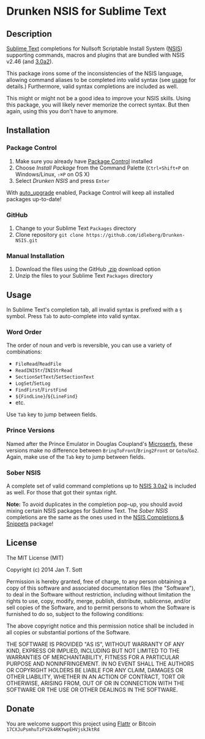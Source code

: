 # Drunken NSIS for Sublime Text

## Description

[Sublime Text](http://www.sublimetext.com/) completions for Nullsoft Scriptable Install System ([NSIS](http://nsis.sourceforge.net/)) supporting commands, macros and plugins that are bundled with NSIS v2.46 (and [3.0a2](http://sourceforge.net/projects/nsis/files/NSIS%203%20Pre-release/3.0a2/RELEASE.html/view)).

This package irons some of the inconsistencies of the NSIS language, allowing command aliases to be completed into valid syntax (see [usage](#usage) for details.) Furthermore, valid syntax completions are included as well.

This might or might not be a good idea to improve your NSIS skills. Using this package, you will likely never memorize the correct syntax. But then again, using this you don't have to anymore.

## Installation

### Package Control

1. Make sure you already have [Package Control](https://sublime.wbond.net/installation) installed
2. Choose *Install Package* from the Command Palette (`Ctrl+Shift+P` on Windows/Linux, `⇧⌘P` on OS X)
3. Select *Drunken NSIS* and press `Enter`

With [auto_upgrade](http://wbond.net/sublime_packages/package_control/settings/) enabled, Package Control will keep all installed packages up-to-date!

### GitHub ###

1. Change to your Sublime Text `Packages` directory
2. Clone repository `git clone https://github.com/idleberg/Drunken-NSIS.git`

### Manual Installation ###

1. Download the files using the GitHub [.zip](https://github.com/idleberg/Drunken-NSIS/archive/master.zip) download option
2. Unzip the files to your Sublime Text `Packages` directory

## Usage

In Sublime Text's completion tab, all invalid syntax is prefixed with a `§` symbol. Press `Tab` to auto-complete into valid syntax.

### Word Order

The order of noun and verb is reversible, you can use a variety of combinations:

* `FileRead`/`ReadFile`
* `ReadINIStr`/`INIStrRead`
* `SectionSetText`/`SetSectionText`
* `LogSet`/`SetLog`
* `FindFirst`/`FirstFind`
* `${FindLine}`/`${LineFind}`
* etc.

Use `Tab` key to jump between fields.

### Prince Versions

Named after the Prince Emulator in Douglas Coupland's [Microserfs](http://www.wired.com/wired/archive/2.01/microserfs.html), these versions make no difference between `BringToFront`/`Bring2Front` or `Goto`/`Go2`. Again, make use of the `Tab` key to jump between fields.

### Sober NSIS

A complete set of valid command completions up to [NSIS 3.0a2](http://sourceforge.net/projects/nsis/files/NSIS%203%20Pre-release/3.0a2/RELEASE.html/view) is included as well. For those that got their syntax right.

__Note:__ To avoid duplicates in the completion pop-up, you should avoid mixing certain NSIS packages for Sublime Text. The *Sober NSIS* completions are the same as the ones used in the [NSIS Completions & Snippets](http://github.com/idleberg/NSIS-Sublime-Text) package!

## License

The MIT License (MIT)

Copyright (c) 2014 Jan T. Sott

Permission is hereby granted, free of charge, to any person obtaining a copy of this software and associated documentation files (the "Software"), to deal in the Software without restriction, including without limitation the rights to use, copy, modify, merge, publish, distribute, sublicense, and/or sell copies of the Software, and to permit persons to whom the Software is furnished to do so, subject to the following conditions:

The above copyright notice and this permission notice shall be included in all copies or substantial portions of the Software.

THE SOFTWARE IS PROVIDED "AS IS", WITHOUT WARRANTY OF ANY KIND, EXPRESS OR IMPLIED, INCLUDING BUT NOT LIMITED TO THE WARRANTIES OF MERCHANTABILITY, FITNESS FOR A PARTICULAR PURPOSE AND NONINFRINGEMENT. IN NO EVENT SHALL THE AUTHORS OR COPYRIGHT HOLDERS BE LIABLE FOR ANY CLAIM, DAMAGES OR OTHER LIABILITY, WHETHER IN AN ACTION OF CONTRACT, TORT OR OTHERWISE, ARISING FROM, OUT OF OR IN CONNECTION WITH THE SOFTWARE OR THE USE OR OTHER DEALINGS IN THE SOFTWARE.

## Donate

You are welcome support this project using [Flattr](https://flattr.com/submit/auto?user_id=idleberg&url=https://github.com/idleberg/Drunken-NSIS) or Bitcoin `17CXJuPsmhuTzFV2k4RKYwpEHVjskJktRd`
